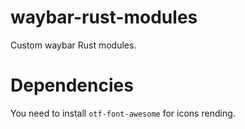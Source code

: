 # waybar-rust-modules
Custom waybar Rust modules.

# Dependencies
You need to install `otf-font-awesome` for icons rending.

